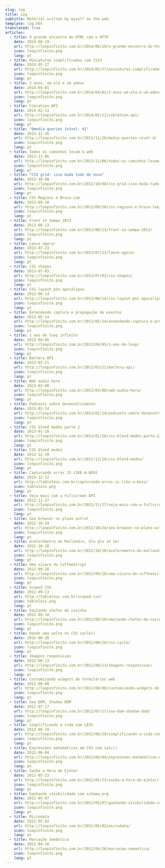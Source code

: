 ```yaml
---
slug: log
title: Log
subtitle: Material written by myself on the web.
template: log.hbt
translated: true
articles:
  - title: O grande encontro do HTML com o HTTP
    date: 2014-06-19
    url: http://loopinfinito.com.br/2014/06/19/o-grande-encontro-do-html-com-o-http/
    icon: loopinfinito.png
    lang: pt
  - title: Miniaturas simplificadas com CSS3
    date: 2014-05-27
    url: http://loopinfinito.com.br/2014/05/27/miniaturas-simplificadas-com-css3/
    icon: loopinfinito.png
    lang: pt
  - title: 2 anos, um olá e um adeus
    date: 2014-04-01
    url: http://loopinfinito.com.br/2014/04/01/2-anos-um-ola-e-um-adeus/
    icon: loopinfinito.png
    lang: pt
  - title: Vibration API
    date: 2014-02-11
    url: http://loopinfinito.com.br/2014/02/11/vibration-api/
    icon: loopinfinito.png
    lang: pt
  - title: "@media queries {nível: 4}"
    date: 2013-11-26
    url: http://loopinfinito.com.br/2013/11/26/media-queries-nivel-4/
    icon: loopinfinito.png
    lang: pt
  - title: Todos os caminhos levam à web
    date: 2013-11-06
    url: http://loopinfinito.com.br/2013/11/06/todos-os-caminhos-levam-a-web/
    icon: loopinfinito.png
    lang: pt
  - title: "CSS grid: isso muda tudo de novo"
    date: 2013-10-08
    url: http://loopinfinito.com.br/2013/10/08/css-grid-isso-muda-tudo-de-novo/
    icon: loopinfinito.png
    lang: pt
  - title: CSS Regions e Bruce Lee
    date: 2013-09-10
    url: http://loopinfinito.com.br/2013/09/10/css-regions-e-bruce-lee/
    icon: loopinfinito.png
    lang: pt
  - title: Front in Sampa 2013
    date: 2013-08-13
    url: http://loopinfinito.com.br/2013/08/13/front-in-sampa-2013/
    icon: loopinfinito.png
    lang: pt
  - title: Lance agora!
    date: 2013-07-23
    url: http://loopinfinito.com.br/2013/07/23/lance-agora/
    icon: loopinfinito.png
    lang: pt
  - title: CSS shapes
    date: 2013-07-03
    url: http://loopinfinito.com.br/2013/07/03/css-shapes/
    icon: loopinfinito.png
    lang: pt
  - title: CSS layout pós-apocalipse
    date: 2013-06-14
    url: http://loopinfinito.com.br/2013/06/14/css-layout-pos-apocalipse/
    icon: loopinfinito.png
    lang: pt
  - title: Entendendo captura e propagação de eventos
    date: 2013-05-14
    url: http://loopinfinito.com.br/2013/05/14/entendendo-captura-e-propagacao-de-eventos/
    icon: loopinfinito.png
    lang: pt
  - title: 1 ano de loop infinito
    date: 2013-04-05
    url: http://loopinfinito.com.br/2013/04/05/1-ano-de-loop/
    icon: loopinfinito.png
    lang: pt
  - title: Battery API
    date: 2013-03-21
    url: http://loopinfinito.com.br/2013/03/21/battery-api/
    icon: loopinfinito.png
    lang: pt
  - title: Web audio hero
    date: 2013-03-08
    url: http://loopinfinito.com.br/2013/03/08/web-audio-hero/
    icon: loopinfinito.png
    lang: pt
  - title: Podcasts sobre desenvolvimento
    date: 2013-02-14
    url: http://loopinfinito.com.br/2013/02/14/podcasts-sobre-desenvolvimento/
    icon: loopinfinito.png
    lang: pt
  - title: CSS blend modes parte 2
    date: 2013-01-16
    url: http://loopinfinito.com.br/2013/01/16/css-blend-modes-parte-2/
    icon: loopinfinito.png
    lang: pt
  - title: CSS blend modes
    date: 2012-12-19
    url: http://loopinfinito.com.br/2012/12/19/css-blend-modes/
    icon: loopinfinito.png
    lang: pt
  - title: Capturando erros JS LIKE-A-BOSS
    date: 2014-12-12
    url: http://tableless.com.br/capturando-erros-js-like-a-boss/
    icon: tableless.png
    lang: pt
  - title: Veja mais com a Fullscreen API
    date: 2012-11-27
    url: http://loopinfinito.com.br/2012/11/27/veja-mais-com-a-fullscreen-api/
    icon: loopinfinito.png
    lang: pt
  - title: Seu browser no plano astral
    date: 2012-10-24
    url: http://loopinfinito.com.br/2012/10/24/seu-browser-no-plano-astral/
    icon: loopinfinito.png
    lang: pt
  - title: Acelerômetro do Mallandro, Glu glu ié ié!
    date: 2012-10-10
    url: http://loopinfinito.com.br/2012/10/10/acelerometro-do-mallandro-glu-glu-ie-ie/
    icon: loopinfinito.png
    lang: pt
  - title: Uma xícara de CoffeeScript
    date: 2012-09-18
    url: http://loopinfinito.com.br/2012/09/18/uma-xicara-de-coffeescript/
    icon: loopinfinito.png
    lang: pt
  - title: Scoped CSS
    date: 2012-09-13
    url: http://tableless.com.br/scoped-css/
    icon: tableless.png
    lang: pt
  - title: Emulando chefes de cozinha
    date: 2012-09-10
    url: http://loopinfinito.com.br/2012/09/10/emulando-chefes-de-cozinha/
    icon: loopinfinito.png
    lang: pt
  - title: Dando uma volta no CSS cycle()
    date: 2012-08-26
    url: http://loopinfinito.com.br/2012/08/26/css-cycle/
    icon: loopinfinito.png
    lang: pt
  - title: Imagens responsivas
    date: 2012-08-13
    url: http://loopinfinito.com.br/2012/08/13/imagens-responsivas/
    icon: loopinfinito.png
    lang: pt
  - title: Customizando widgets de formulários web
    date: 2012-08-08
    url: http://loopinfinito.com.br/2012/08/08/customizando-widgets-de-formularios-web/
    icon: loopinfinito.png
    lang: pt
  - title: Sou DOM, Shadow DOM
    date: 2012-07-17
    url: http://loopinfinito.com.br/2012/07/17/sou-dom-shadow-dom/
    icon: loopinfinito.png
    lang: pt
  - title: Simplificando a vida com LESS
    date: 2012-06-19
    url: http://loopinfinito.com.br/2012/06/19/simplificando-a-vida-com-less/
    icon: loopinfinito.png
    lang: pt
  - title: Expressões matemáticas em CSS com calc()
    date: 2012-06-04
    url: http://loopinfinito.com.br/2012/06/04/expressoes-matematicas-em-css-com-calc/
    icon: loopinfinito.png
    lang: pt
  - title: Saiba a Hora de Ejetar
    date: 2012-05-23
    url: http://loopinfinito.com.br/2012/05/23/saiba-a-hora-de-ejetar/
    icon: loopinfinito.png
    lang: pt
  - title: Ganhando visibilidade com schema.org
    date: 2012-05-07
    url: http://loopinfinito.com.br/2012/05/07/ganhando-visibilidade-com-schema-org/
    icon: loopinfinito.png
    lang: pt
  - title: Microdata
    date: 2012-05-02
    url: http://loopinfinito.com.br/2012/05/02/microdata/
    icon: loopinfinito.png
    lang: pt
  - title: Marcação Semântica
    date: 2012-04-26
    url: http://loopinfinito.com.br/2012/04/26/marcacao-semantica/
    icon: loopinfinito.png
    lang: pt
---
```

